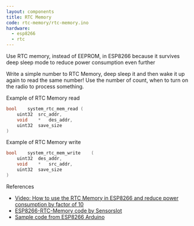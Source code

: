 ```yaml
---
layout: components
title: RTC Memory
code: rtc-memory/rtc-memory.ino
hardware:
  - esp8266
  - rtc
---
```


Use RTC memory, instead of EEPROM, in ESP8266 because it survives deep sleep mode to reduce power consumption even further

Write a simple number to RTC Memory, deep sleep it and then wake it up again to read the same number! Use the number of count, when to turn on the radio to process something.

Example of RTC Memory read

```c
bool	system_rtc_mem_read	(
	uint32	src_addr,
	void	*	des_addr,
	uint32	save_size
)
```

Example of  RTC Memory write

```c
bool	system_rtc_mem_write	(
	uint32	des_addr,
	void	*	src_addr,
	uint32	save_size
)
```

References

- [Video: How to use the RTC Memory in ESP8266 and reduce power consumption by factor of 10](https://www.youtube.com/watch?v=r-hEOL007nw)
- [ESP8266-RTC-Memory code by SensorsIot](https://github.com/SensorsIot/ESP8266-RTC-Memory)
- [Sample code from ESP8266 Arduino](https://github.com/esp8266/Arduino/blob/master/libraries/esp8266/examples/RTCUserMemory/RTCUserMemory.ino)
